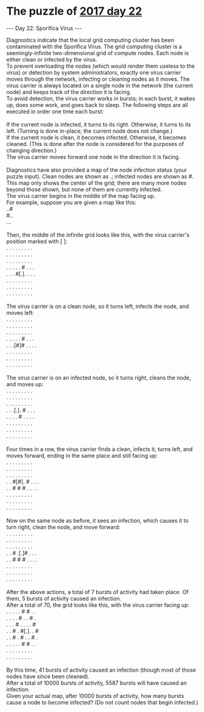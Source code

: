 # The puzzle of [2017 day 22](https://adventofcode.com/2017/day/22)

--- Day 22: Sporifica Virus ---

Diagnostics indicate that the local grid computing cluster has been contaminated with the Sporifica Virus. The grid computing cluster is a seemingly-infinite two-dimensional grid of compute nodes.  Each node is either clean or infected by the virus.\
To prevent overloading the nodes (which would render them useless to the virus) or detection by system administrators, exactly one virus carrier moves through the network, infecting or cleaning nodes as it moves. The virus carrier is always located on a single node in the network (the current node) and keeps track of the direction it is facing.\
To avoid detection, the virus carrier works in bursts; in each burst, it wakes up, does some work, and goes back to sleep. The following steps are all executed in order one time each burst:\
\
If the current node is infected, it turns to its right.  Otherwise, it turns to its left. (Turning is done in-place; the current node does not change.)\
If the current node is clean, it becomes infected.  Otherwise, it becomes cleaned. (This is done after the node is considered for the purposes of changing direction.)\
The virus carrier moves forward one node in the direction it is facing.\
\
Diagnostics have also provided a map of the node infection status (your puzzle input).  Clean nodes are shown as .; infected nodes are shown as #.  This map only shows the center of the grid; there are many more nodes beyond those shown, but none of them are currently infected.\
The virus carrier begins in the middle of the map facing up.\
For example, suppose you are given a map like this:\
..#\
#..\
...\
\
Then, the middle of the infinite grid looks like this, with the virus carrier's position marked with [ ]:\
. . . . . . . . .\
. . . . . . . . .\
. . . . . . . . .\
. . . . . # . . .\
. . . #[.]. . . .\
. . . . . . . . .\
. . . . . . . . .\
. . . . . . . . .\
\
The virus carrier is on a clean node, so it turns left, infects the node, and moves left:\
. . . . . . . . .\
. . . . . . . . .\
. . . . . . . . .\
. . . . . # . . .\
. . .[#]# . . . .\
. . . . . . . . .\
. . . . . . . . .\
. . . . . . . . .\
\
The virus carrier is on an infected node, so it turns right, cleans the node, and moves up:\
. . . . . . . . .\
. . . . . . . . .\
. . . . . . . . .\
. . .[.]. # . . .\
. . . . # . . . .\
. . . . . . . . .\
. . . . . . . . .\
. . . . . . . . .\
\
Four times in a row, the virus carrier finds a clean, infects it, turns left, and moves forward, ending in the same place and still facing up:\
. . . . . . . . .\
. . . . . . . . .\
. . . . . . . . .\
. . #[#]. # . . .\
. . # # # . . . .\
. . . . . . . . .\
. . . . . . . . .\
. . . . . . . . .\
\
Now on the same node as before, it sees an infection, which causes it to turn right, clean the node, and move forward:\
. . . . . . . . .\
. . . . . . . . .\
. . . . . . . . .\
. . # .[.]# . . .\
. . # # # . . . .\
. . . . . . . . .\
. . . . . . . . .\
. . . . . . . . .\
\
After the above actions, a total of 7 bursts of activity had taken place. Of them, 5 bursts of activity caused an infection.\
After a total of 70, the grid looks like this, with the virus carrier facing up:\
. . . . . # # . .\
. . . . # . . # .\
. . . # . . . . #\
. . # . #[.]. . #\
. . # . # . . # .\
. . . . . # # . .\
. . . . . . . . .\
. . . . . . . . .\
\
By this time, 41 bursts of activity caused an infection (though most of those nodes have since been cleaned).\
After a total of 10000 bursts of activity, 5587 bursts will have caused an infection.\
Given your actual map, after 10000 bursts of activity, how many bursts cause a node to become infected? (Do not count nodes that begin infected.)